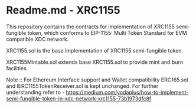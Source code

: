 # Readme.md - XRC1155

This repository contains the contracts for implementation of XRC1155 semi-fungible token, which
conforms to EIP-1155: Multi Token Standard for EVM compatible XDC network.

XRC1155.sol is the base implementation of XRC1155 semi-fungible token.

XRC1155Mintable.sol extends base XRC1155.sol to provide mint and burn facilities.

Note :: For Ethereum Interface support and Wallet compatibility 
ERC165.sol and IERC1155TokenReceiver.sol is kept unchanged.
For further understanding refer to -
https://medium.com/yodaplus/how-to-implement-semi-fungible-token-in-xdc-network-xrc1155-73b1973dfc8f
